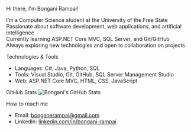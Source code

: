 Hi there, I'm Bongani Rampai!

I’m a Computer Science student at the University of the Free State  
Passionate about software development, web applications, and artificial intelligence  
Currently learning ASP.NET Core MVC, SQL Server, and Git/GitHub  
Always exploring new technologies and open to collaboration on projects

Technologies & Tools
- Languages: C#, Java, Python, SQL  
- Tools: Visual Studio, Git, GitHub, SQL Server Management Studio  
- Web: ASP.NET Core MVC, HTML, CSS, JavaScript

GitHub Stats
![Bongani's GitHub Stats](https://github-readme-stats.vercel.app/api?username=bongane-rampai&show_icons=true&theme=default)

How to reach me
- Email: [bonganerampai@gmail.com](mailto:bonganerampai@gmail.com)
- LinkedIn: [linkedin.com/in/bongani-rampai](https://linkedin.com/in/bongani-rampai)
